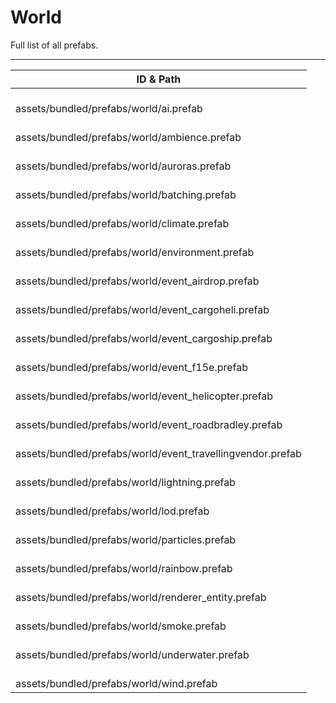# World
Full list of all <Badge type="warning" text="21"/> prefabs.

---
| ID & Path |
| --- |
| <a href="#3855189929"><Badge id="3855189929" type="tip" text="#"/></a> <Badge type="tip" text="3855189929"/> <Badge type="info" text="Rust.Ai.AiManager"/> <Badge type="info" text="DynamicNavMesh"/> <Badge type="info" text="VDDraw"/> <Badge type="info" text="NpcNoiseManager"/> <Badge type="info" text="NpcFoodManager"/> <Badge type="info" text="NpcFireManager"/> <br> assets/bundled/prefabs/world/ai.prefab |
| <a href="#3036094912"><Badge id="3036094912" type="tip" text="#"/></a> <Badge type="tip" text="3036094912"/> <Badge type="info" text="FollowCamera"/> <Badge type="info" text="AmbienceManager"/> <Badge type="info" text="AmbienceSpawnEmitters"/> <Badge type="info" text="AmbienceSpawnEmitters"/> <Badge type="info" text="AmbienceSpawnEmitters"/> <Badge type="info" text="RainSurfaceAmbience"/> <Badge type="info" text="AmbienceSpawnEmitters"/> <Badge type="info" text="AmbienceSpawnEmitters"/> <Badge type="info" text="AmbienceWaveSounds"/> <br> assets/bundled/prefabs/world/ambience.prefab |
| <a href="#780573982"><Badge id="780573982" type="tip" text="#"/></a> <Badge type="tip" text="780573982"/> <Badge type="info" text="AuroraEffect"/> <br> assets/bundled/prefabs/world/auroras.prefab |
| <a href="#2749259013"><Badge id="2749259013" type="tip" text="#"/></a> <Badge type="tip" text="2749259013"/> <Badge type="info" text="RendererGrid"/> <Badge type="info" text="FoliageGrid"/> <br> assets/bundled/prefabs/world/batching.prefab |
| <a href="#1799711011"><Badge id="1799711011" type="tip" text="#"/></a> <Badge type="tip" text="1799711011"/> <Badge type="info" text="Climate"/> <br> assets/bundled/prefabs/world/climate.prefab |
| <a href="#3969061245"><Badge id="3969061245" type="tip" text="#"/></a> <Badge type="tip" text="3969061245"/> <Badge type="info" text="EnvironmentManager"/> <br> assets/bundled/prefabs/world/environment.prefab |
| <a href="#4274951952"><Badge id="4274951952" type="tip" text="#"/></a> <Badge type="tip" text="4274951952"/> <Badge type="info" text="EventSchedule"/> <Badge type="info" text="TriggeredEventPrefab"/> <br> assets/bundled/prefabs/world/event_airdrop.prefab |
| <a href="#1084165207"><Badge id="1084165207" type="tip" text="#"/></a> <Badge type="tip" text="1084165207"/> <Badge type="info" text="EventSchedule"/> <Badge type="info" text="TriggeredEventPrefab"/> <br> assets/bundled/prefabs/world/event_cargoheli.prefab |
| <a href="#2741054453"><Badge id="2741054453" type="tip" text="#"/></a> <Badge type="tip" text="2741054453"/> <Badge type="info" text="EventSchedule"/> <Badge type="info" text="TriggeredEventPrefab"/> <br> assets/bundled/prefabs/world/event_cargoship.prefab |
| <a href="#1186542917"><Badge id="1186542917" type="tip" text="#"/></a> <Badge type="tip" text="1186542917"/> <Badge type="info" text="EventScheduleWipeOffset"/> <Badge type="info" text="TriggeredEventPrefab"/> <br> assets/bundled/prefabs/world/event_f15e.prefab |
| <a href="#3609094641"><Badge id="3609094641" type="tip" text="#"/></a> <Badge type="tip" text="3609094641"/> <Badge type="info" text="EventSchedule"/> <Badge type="info" text="TriggeredEventPrefab"/> <br> assets/bundled/prefabs/world/event_helicopter.prefab |
| <a href="#3080911900"><Badge id="3080911900" type="tip" text="#"/></a> <Badge type="tip" text="3080911900"/> <Badge type="info" text="EventScheduleWipeOffset"/> <Badge type="info" text="RoadBradleys"/> <br> assets/bundled/prefabs/world/event_roadbradley.prefab |
| <a href="#3519671377"><Badge id="3519671377" type="tip" text="#"/></a> <Badge type="tip" text="3519671377"/> <Badge type="info" text="EventSchedule"/> <Badge type="info" text="TravellingVendorEvent"/> <br> assets/bundled/prefabs/world/event_travellingvendor.prefab |
| <a href="#4041668016"><Badge id="4041668016" type="tip" text="#"/></a> <Badge type="tip" text="4041668016"/> <Badge type="info" text="RainEffectSting"/> <br> assets/bundled/prefabs/world/lightning.prefab |
| <a href="#1570754831"><Badge id="1570754831" type="tip" text="#"/></a> <Badge type="tip" text="1570754831"/> <Badge type="info" text="LODGrid"/> <Badge type="info" text="LODManager"/> <Badge type="info" text="CullingManager"/> <Badge type="info" text="WorldGrid"/> <br> assets/bundled/prefabs/world/lod.prefab |
| <a href="#2725306710"><Badge id="2725306710" type="tip" text="#"/></a> <Badge type="tip" text="2725306710"/> <Badge type="info" text="ParticleSpawn"/> <br> assets/bundled/prefabs/world/particles.prefab |
| <a href="#4041927147"><Badge id="4041927147" type="tip" text="#"/></a> <Badge type="tip" text="4041927147"/> <Badge type="info" text="RainbowEffect"/> <br> assets/bundled/prefabs/world/rainbow.prefab |
| <a href="#545674847"><Badge id="545674847" type="tip" text="#"/></a> <Badge type="tip" text="545674847"/> <Badge type="info" text="InstancedScheduler"/> <br> assets/bundled/prefabs/world/renderer_entity.prefab |
| <a href="#3820896674"><Badge id="3820896674" type="tip" text="#"/></a> <Badge type="tip" text="3820896674"/> <Badge type="info" text="SmokeGrenadeManager"/> <br> assets/bundled/prefabs/world/smoke.prefab |
| <a href="#3322225118"><Badge id="3322225118" type="tip" text="#"/></a> <Badge type="tip" text="3322225118"/> <Badge type="info" text="UnderwaterEffect"/> <br> assets/bundled/prefabs/world/underwater.prefab |
| <a href="#3584785369"><Badge id="3584785369" type="tip" text="#"/></a> <Badge type="tip" text="3584785369"/> <Badge type="info" text="WindZoneEx"/> <Badge type="info" text="WindZoneExManager"/> <br> assets/bundled/prefabs/world/wind.prefab |
